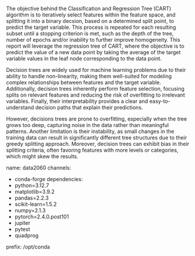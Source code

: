 The objective behind the Classification and Regression Tree (CART) algorithm is to iteratively select features within the feature space, and splitting it into a binary decsion, based on a determined split point, to predict the target variable. This process is repeated for each resulting subset until a stopping criterion is met, such as the depth of the tree, number of epochs and/or inability to further improve homogeneity. This report will leverage the regression tree of CART, where the objective is to predict the value of a new data point by taking the average of the target variable values in the leaf node corresponding to the data point.  

Decision trees are widely used for machine learning problems due to their ability to handle non-linearity, making them well-suited for modeling complex relationships between features and the target variable. Additionally, decision trees inherently perform feature selection, focusing splits on relevant features and reducing the risk of overfitting to irrelevant variables. Finally, their interpretability provides a clear and easy-to-understand decision paths that explain their predictions.

However, decisions trees are prone to overfitting, especially when the tree grows too deep, capturing noise in the data rather than meaningful patterns. Another limitation is their instability, as small changes in the training data can result in significantly different tree structures due to their greedy splitting approach. Moreover, decision trees can exhibit bias in their splitting criteria, often favoring features with more levels or categories, which might skew the results.


name: data2060
channels:
- conda-forge
dependencies:
- python=3.12.7
- matplotlib=3.9.2
- pandas=2.2.3
- scikit-learn=1.5.2
- numpy=2.1.3
- pytorch=2.4.0.post101
- jupiter
- pytest
- quadprog

prefix: /opt/conda